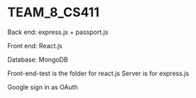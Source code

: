 # TEAM_8_CS411
Back end: express.js + passport.js 

Front end: React.js

Database: MongoDB


Front-end-test is the folder for react.js
Server is for express.js

Google sign in as OAuth
